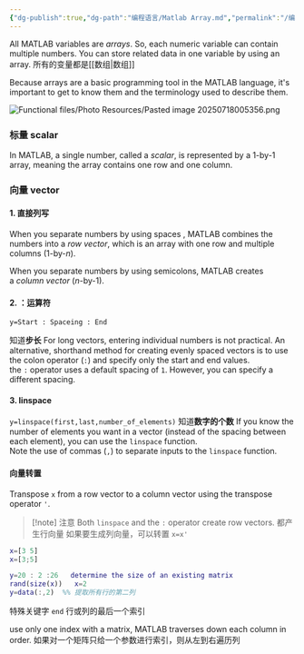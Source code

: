 ```yaml
---
{"dg-publish":true,"dg-path":"编程语言/Matlab Array.md","permalink":"/编程语言/Matlab Array/","dgPassFrontmatter":true,"noteIcon":"","created":"2025-08-02T10:36:28.413+08:00","updated":"2025-08-03T10:59:25.717+08:00"}
---
```



All MATLAB variables are _arrays_. So, each numeric variable can contain multiple numbers. You can store related data in one variable by using an array.      所有的变量都是[[数组\|数组]]

Because arrays are a basic programming tool in the MATLAB language, it's important to get to know them and the terminology used to describe them.

![Functional files/Photo Resources/Pasted image 20250718005356.png](/img/user/Functional%20files/Photo%20Resources/Pasted%20image%2020250718005356.png)
### 标量  scalar 
In MATLAB, a single number, called a _scalar_, is represented by a 1-by-1 array, meaning the array contains one row and one column.

### 向量 vector
#### 1. 直接列写
When you separate numbers by using spaces , MATLAB combines the numbers into a _row vector_, which is an array with one row and multiple columns (1-by-_n_). 

When you separate numbers by using semicolons, MATLAB creates a _column vector_ (_n_-by-1).

#### 2. ：运算符
`y=Start : Spaceing : End`

知道**步长**
For long vectors, entering individual numbers is not practical. An alternative, shorthand method for creating evenly spaced vectors is to use the colon operator (`:`) and specify only the start and end values.
the `:` operator uses a default spacing of `1`. However, you can specify a different spacing.
#### 3. linspace
`y=linspace(first,last,number_of_elements)`
知道**数字的个数**
If you know the number of elements you want in a vector (instead of the spacing between each element), you can use the  `linspace`     function.  
Note the use of commas (`,`) to separate inputs to the `linspace` function.

#### 向量转置
Transpose `x` from a row vector to a column vector using the transpose operator `'`.   

>[!note] 注意
>Both `linspace` and the `:` operator create row vectors. 都产生行向量
>如果要生成列向量，可以转置  `x=x'`
>


```MATLAB
x=[3 5]  
x=[3;5]

y=20 : 2 :26   determine the size of an existing matrix
rand(size(x))   x=2
y=data(:,2)  %% 提取所有行的第二列


```

特殊关键字 `end`   行或列的最后一个索引

use only one index with a matrix, MATLAB traverses down each column in order.  如果对一个矩阵只给一个参数进行索引，则从左到右遍历列

